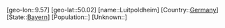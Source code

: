 ﻿---
location: [50.02,9.57]
type: City
tags:
- geo/City


SpocWebEntityId: 32141
isDeleted: false
confidential: public

---
[geo-lon::9.57]
[geo-lat::50.02]
[name::Luitpoldheim]
[Country::[Germany](geo/Continent/Europe/Germany.md)]
[State::[Bayern](geo/Continent/Europe/Germany/Bayern.md)]
[Population::]
[Unknown::]

